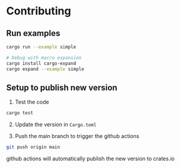 # Contributing

## Run examples

```bash
cargo run --example simple

# Debug with macro expansion
cargo install cargo-expand
cargo expand --example simple
```

## Setup to publish new version

1. Test the code

```bash
cargo test
```

2. Update the version in `Cargo.toml`

3. Push the main branch to trigger the github actions

```bash
git push origin main
```

github actions will automatically publish the new version to crates.io
